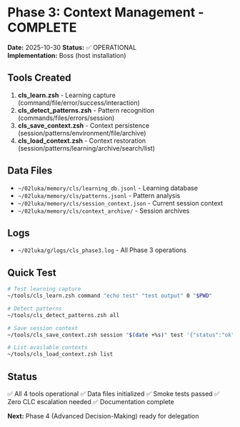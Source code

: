 # Phase 3: Context Management - COMPLETE

**Date:** 2025-10-30
**Status:** ✅ OPERATIONAL  
**Implementation:** Boss (host installation)

## Tools Created

1. **cls_learn.zsh** - Learning capture (command/file/error/success/interaction)
2. **cls_detect_patterns.zsh** - Pattern recognition (commands/files/errors/session)
3. **cls_save_context.zsh** - Context persistence (session/patterns/environment/file/archive)
4. **cls_load_context.zsh** - Context restoration (session/patterns/learning/archive/search/list)

## Data Files

- `~/02luka/memory/cls/learning_db.jsonl` - Learning database
- `~/02luka/memory/cls/patterns.jsonl` - Pattern analysis
- `~/02luka/memory/cls/session_context.json` - Current session context
- `~/02luka/memory/cls/context_archive/` - Session archives

## Logs

- `~/02luka/g/logs/cls_phase3.log` - All Phase 3 operations

## Quick Test

```bash
# Test learning capture
~/tools/cls_learn.zsh command "echo test" "test output" 0 "$PWD"

# Detect patterns
~/tools/cls_detect_patterns.zsh all

# Save session context
~/tools/cls_save_context.zsh session "$(date +%s)" test '{"status":"ok"}'

# List available contexts
~/tools/cls_load_context.zsh list
```

## Status

✅ All 4 tools operational
✅ Data files initialized
✅ Smoke tests passed
✅ Zero CLC escalation needed
✅ Documentation complete

**Next:** Phase 4 (Advanced Decision-Making) ready for delegation
